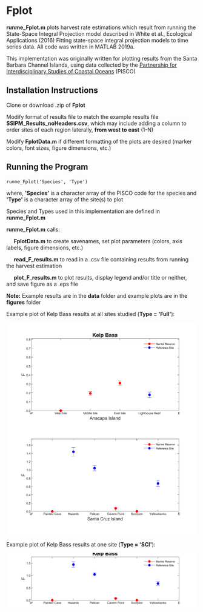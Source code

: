 # Fplot
**runme_Fplot.m** plots harvest rate estimations which result from running the State-Space Integral Projection model described in 
White et al., Ecological Applications (2016) Fitting state-space integral projection models to time series data. All code was written in MATLAB 2019a.

This implementation was originally written for plotting results from the Santa Barbara Channel Islands, using data collected by the [Partnership for Interdisciplinary Studies of Coastal Oceans](http://www.piscoweb.org/kelp-forest-study) (PISCO)

## Installation Instructions ##
Clone or download .zip of **Fplot**

Modify format of results file to match the example results file **SSIPM_Results_noHeaders.csv**, which may include adding a column to order sites of each region laterally, **from west to east** (1-N)

Modify **FplotData.m** if different formatting of the plots are desired (marker colors, font sizes, figure dimensions, etc.)

## Running the Program ##
```
runme_Fplot('Species', 'Type')
```
where, **'Species'** is a character array of the PISCO code for the species and **'Type'** is a character array of the site(s) to plot

Species and Types used in this implementation are defined in **runme_Fplot.m**

**runme_Fplot.m** calls:

&nbsp;&nbsp;&nbsp;&nbsp;&nbsp;**FplotData.m** to create savenames, set plot parameters (colors, axis labels, figure dimensions, etc.)
  
&nbsp;&nbsp;&nbsp;&nbsp;&nbsp;**read_F_results.m** to read in a .csv file containing results from running the harvest estimation
  
&nbsp;&nbsp;&nbsp;&nbsp;&nbsp;**plot_F_results.m** to plot results, display legend and/or title or neither, and save figure as a .eps file

**Note:** Example results are in the **data** folder and example plots are in the **figures** folder

Example plot of Kelp Bass results at all sites studied (**Type = 'Full'**):

![Plot of Kelp Bass results at all sites](/figures/PCLA_Full_F_results_plot.png)

Example plot of Kelp Bass results at one site (**Type = 'SCI'**):

![Plot of Kelp Bass results from Santa Cruz Island](/figures/PCLA_SCI_F_results_plot.png)
